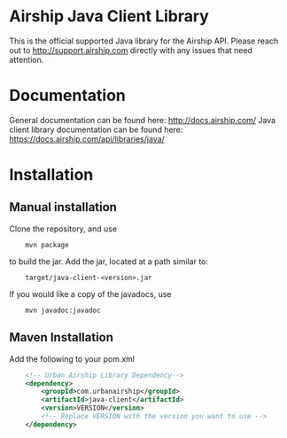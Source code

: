 Airship Java Client Library
=================================

This is the official supported Java library for the Airship API. Please reach out to
http://support.airship.com directly with any issues that need attention.


Documentation
=============

General documentation can be found here: http://docs.airship.com/
Java client library documentation can be found here: https://docs.airship.com/api/libraries/java/


Installation
====================


Manual installation
-------------------

Clone the repository, and use

```
    mvn package
```

to build the jar. Add the jar, located at a path similar to:

```
    target/java-client-<version>.jar
```

If you would like a copy of the javadocs, use

```
    mvn javadoc:javadoc
```


Maven Installation
------------------

Add the following to your pom.xml

```xml
    <!-- Urban Airship Library Dependency-->
    <dependency>
        <groupId>com.urbanairship</groupId>
        <artifactId>java-client</artifactId>
        <version>VERSION</version>
        <!-- Replace VERSION with the version you want to use -->
    </dependency>
```
